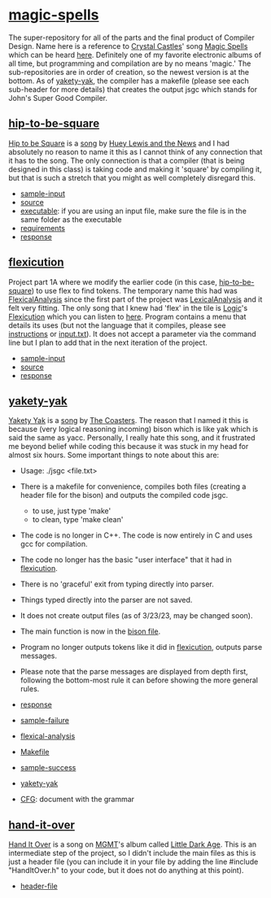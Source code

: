 # [magic-spells](https://github.com/Billy-Budd/magic-spells/)

The super-repository for all of the parts and the final product of Compiler Design.
Name here is a reference to [Crystal Castles](https://en.wikipedia.org/wiki/Crystal_Castles)' song [Magic Spells](https://genius.com/Crystal-castles-magic-spells-lyrics) which can be heard [here](https://youtu.be/fUTJa00puDU). Definitely one of my favorite electronic albums of all time, but programming and compilation are by no means 'magic.' The sub-repositories are in order of creation, so the newest version is at the bottom.
As of [yakety-yak](/yakety-yak), the compiler has a makefile (please see each sub-header for more details) that creates the output jsgc which stands for John's Super Good Compiler. 

## [hip-to-be-square](/hip-to-be-square)
[Hip to be Square](https://en.wikipedia.org/wiki/Hip_to_Be_Square) is a [song](https://youtu.be/LB5YkmjalDg) by [Huey Lewis and the News](https://en.wikipedia.org/wiki/Huey_Lewis_and_the_News) and I had absolutely no reason to name it this as I cannot think of any connection that it has to the song. The only connection is that a compiler (that is being designed in this class) is taking code and making it 'square' by compiling it, but that is such a stretch that you might as well completely disregard this. 

- [sample-input](/hip-to-be-square/input.txt)
- [source](/hip-to-be-square/LexicalAnalysis.cpp)
- [executable](/hip-to-be-square/LexicalAnalysis.exe): if you are using an input file, make sure the file is in the same folder as the executable
- [requirements](/hip-to-be-square/assign1(1).docx)
- [response](/hip-to-be-square/CS4386.501a01_JML190001.pdf)

## [flexicution](/flexicution)
Project part 1A where we modify the earlier code (in this case, [hip-to-be-square](/hip-to-be-square)) to use flex to find tokens. The temporary name this had was [FlexicalAnalysis](/flexicution/FlexicaAnalysis.l) since the first part of the project was [LexicalAnalysis](/hip-to-be-square/LexicalAnalysis.cpp) and it felt very fitting. The only song that I knew had 'flex' in the tile is [Logic](https://en.wikipedia.org/wiki/Logic_(rapper))'s [Flexicution](https://en.wikipedia.org/wiki/Flexicution) which you can listen to [here](https://youtu.be/M2NIMHVmGwk). 
Program contains a menu that details its uses (but not the language that it compiles, please see [instructions](instructions.docx) or [input.txt](/flexicution/input.txt)). It does not accept a parameter via the command line but I plan to add that in the next iteration of the project. 

- [sample-input](/flexicution/input.txt)
- [source](/flexicution/FlexicaAnalysis.l)
- [response](/flexicution/CS4386.501p01a_JML190001.pdf)

## [yakety-yak](/yakety-yak)
[Yakety Yak](https://en.wikipedia.org/wiki/Yakety_Yak) is a [song](https://youtu.be/HRA3majpFXI) by [The Coasters](https://en.wikipedia.org/wiki/The_Coasters). The reason that I named it this is because (very logical reasoning incoming) bison which is like yak which is said the same as yacc. Personally, I really hate this song, and it frustrated me beyond belief while coding this because it was stuck in my head for almost six hours. 
Some important things to note about this are: 
- Usage: ./jsgc <file.txt>
- There is a makefile for convenience, compiles both files (creating a header file for the bison) and outputs the compiled code jsgc.
  - to use, just type 'make'
  - to clean, type 'make clean'
- The code is no longer in C++. The code is now entirely in C and uses gcc for compilation.
- The code no longer has the basic "user interface" that it had in [flexicution](/flexicution).
- There is no 'graceful' exit from typing directly into parser.
- Things typed directly into the parser are not saved.
- It does not create output files (as of 3/23/23, may be changed soon).
- The main function is now in the [bison file](/yakety-yak/yakety-yak.y).
- Program no longer outputs tokens like it did in [flexicution](/flexicution), outputs parse messages.
- Please note that the parse messages are displayed from depth first, following the bottom-most rule it can before showing the more general rules.

- [response](/yakety-yak/CS4386.501p02a_JML190001.pdf)
- [sample-failure](/yakety-yak/failure.txt)
- [flexical-analysis](/yakety-yak/flexical-analysis.l)
- [Makefile](/yakety-yak/Makefile)
- [sample-success](/yakety-yak/sample.txt)
- [yakety-yak](/yakety-yak/yakety-yak.y)
- [CFG](instructions.docx): document with the grammar

## [hand-it-over](/hand-it-over/)
[Hand It Over](https://youtu.be/DGMXOfpdgF8) is a song on [MGMT](https://en.wikipedia.org/wiki/MGMT)'s album called [Little Dark Age](https://en.wikipedia.org/wiki/Little_Dark_Age). This is an intermediate step of the project, so I didn't include the main files as this is just a header file (you can include it in your file by adding the line #include "HandItOver.h" to your code, but it does not do anything at this point). 

- [header-file](/hand-it-over/HandItOver.h)
